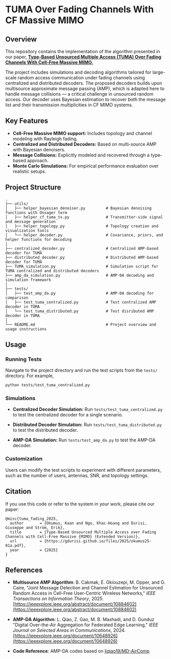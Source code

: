 # TUMA Over Fading Channels With CF Massive MIMO

## Overview

This repository contains the implementation of the algorithm presented in our paper, [**Type-Based Unsourced Multiple Access (TUMA) Over Fading Channels With Cell-Free Massive MIMO.**](https://gdurisi.github.io/files/2025/okumus25-01a.pdf) 

The project includes simulations and decoding algorithms tailored for large-scale random access communication under fading channels using centralized and distributed decoders. The proposed decoders builds upon multisource approximate message passing (AMP), which is adapted here to handle message collisions — a critical challenge in unsourced random access. Our decoder uses Bayesian estimation to recover both the message list and their transmission multiplicities in CF MIMO systems.

## Key Features

- **Cell-Free Massive MIMO support:** Includes topology and channel modeling with Rayleigh fading.
- **Centralized and Distributed Decoders:** Based on multi-source AMP with Bayesian denoisers.
- **Message Collisions:** Explicitly modeled and recovered through a type-based approach.
- **Monte Carlo Simulations:** For empirical performance evaluation over realistic setups.

## Project Structure

```
.
├── utils/
│   ├── helper_bayesian_denoiser.py         # Bayesian denoising functions with Onsager term
│   ├── helper_cf_tuma_tx.py                # Transmitter-side signal and message generation
│   ├── helper_topology.py                  # Topology creation and visualization tools
│   └── helper_decoder.py                   # Covariance, priors, and helper functions for decoding
│
├── centralized_decoder.py                  # Centralized AMP-based decoder for TUMA
├── distributed_decoder.py                  # Distributed AMP-based decoder for TUMA
├── TUMA_simulation.py                      # Simulation script for TUMA centralized and distributed decoders
├── amp_da_simulation.py                    # AMP-DA decoding and simulation framework
│
├── tests/
│   ├── test_amp_da.py                      # AMP-DA decoding for comparison
│   ├── test_tuma_centralized.py            # Test centralized AMP decoder in TUMA
│   └── test_tuma_distributed.py            # Test disributed AMP decoder in TUMA
│
└── README.md                               # Project overview and usage instructions
```

## Usage

### Running Tests

Navigate to the project directory and run the test scripts from the ``tests/`` directory. For example,

```bash
python tests/test_tuma_centralized.py
```

### Simulations


* **Centralized Decoder Simulation:** Run ``tests/test_tuma_centralized.py`` to test the centralized decoder for a single scenario.

* **Distributed Decoder Simulation:** Run ``tests/test_tuma_distributed.py`` to test the distributed decoder.

* **AMP-DA Simulation:** Run ``tests/test_amp_da.py`` to test the AMP-DA decoder.


### Customization
Users can modify the test scripts to experiment with different parameters, such as the number of users, antennas, SNR, and topology settings.




## Citation

If you use this code or refer to the system in your work, please cite our paper:

```
@misc{tuma_fading_2025,
  author       = {Okumus, Kaan and Ngo, Khac-Hoang and Durisi, Giuseppe and Ström, Erik},
  title        = {Type-Based Unsourced Multiple Access over Fading Channels with Cell-Free Massive {MIMO} (Extended Version)},
  url          = {https://gdurisi.github.io/files/2025/okumus25-01a.pdf},
  year         = {2025}
}
```

## References

- **Multisource AMP Algorithm**:
  B. Cakmak, E. Gkiouzepi, M. Opper, and G. Caire, "Joint Message Detection and Channel Estimation for Unsourced Random Access in Cell-Free User-Centric Wireless Networks," *IEEE Transactions on Information Theory*, 2025. [https://ieeexplore.ieee.org/abstract/document/10884602](https://ieeexplore.ieee.org/abstract/document/10884602)

- **AMP-DA Algorithm**:
  L. Qiao, Z. Gao, M. B. Mashadi, and D. Gunduz "Digital Over-the-Air Aggregation for Federated Edge Learning," *IEEE Journal on Selected Areas in Communications*, 2024. [https://ieeexplore.ieee.org/document/10648926](https://ieeexplore.ieee.org/document/10648926)

- **Code Reference**:
  AMP-DA codes based on [liqiao19/MD-AirComp](https://github.com/liqiao19/MD-AirComp)
